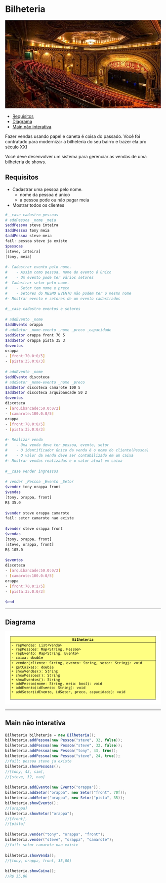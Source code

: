 # Bilheteria
![](figura.jpg)

<!--TOC_BEGIN-->
- [Requisitos](#requisitos)
- [Diagrama](#diagrama)
- [Main não interativa](#main-não-interativa)

<!--TOC_END-->

Fazer vendas usando papel e caneta é coisa do passado. Você foi contratado para modernizar a bilheteria do seu bairro e trazer ela pro século XXI

Você deve desenvolver um sistema para gerenciar as vendas de uma bilheteria de shows.

## Requisitos

- Cadastrar uma pessoa pelo nome.
    - nome da pessoa é único
    - a pessoa pode ou não pagar meia
- Mostrar todos os clientes

```sh
#__case cadastro pessoas
# addPessoa _nome _meia
$addPessoa steve inteira
$addPessoa tony meia
$addPessoa steve meia
fail: pessoa steve ja existe
$pessoas
[steve, inteira]
[tony, meia]

#- Cadastrar evento pelo nome.
#    - Assim como pessoa, nome do evento é único
#    - Um evento pode ter vários setores
#- Cadastrar setor pelo nome.
#    - Setor tem nome e preço
#    - Setores do MESMO EVENTO não podem ter o mesmo nome
#- Mostrar evento e setores de um evento cadastrados

#__case cadastro eventos e setores

# addEvento _nome
$addEvento orappa
# addSetor _nome-evento _nome _preco _capacidade
$addSetor orappa front 70 5
$addSetor orappa pista 35 3
$eventos
orappa
- [front:70.0:0/5]
- [pista:35.0:0/3]

# addEvento _nome
$addEvento discoteca
# addSetor _nome-evento _nome _preco
$addSetor discoteca camarote 100 5
$addSetor discoteca arquibancade 50 2
$eventos
discoteca
- [arquibancade:50.0:0/2]
- [camarote:100.0:0/5]
orappa
- [front:70.0:0/5]
- [pista:35.0:0/3]

#- Realizar venda
#    - Uma venda deve ter pessoa, evento, setor
#    - O identificador único da venda é o nome do cliente(Pessoa)
#    - O valor da venda deve ser contabilizado em um caixa
#- Mostrar vendas realizadas e o valor atual em caixa

#__case vender ingressos

# vender _Pessoa _Evento _Setor
$vender tony orappa front
$vendas
[tony, orappa, front]
R$ 35.0

$vender steve orappa camarote
fail: setor camarote nao existe

$vender steve orappa front
$vendas
[tony, orappa, front]
[steve, orappa, front]
R$ 105.0

$eventos
discoteca
- [arquibancade:50.0:0/2]
- [camarote:100.0:0/5]
orappa
- [front:70.0:2/5]
- [pista:35.0:0/3]

$end
```
***
## Diagrama

![](diagrama.png)
 
---

## Main não interativa

```java
Bilheteria bilheteria = new Bilheteria();
bilheteria.addPessoa(new Pessoa("steve", 32, false));
bilheteria.addPessoa(new Pessoa("steve", 32, false));
bilheteria.addPessoa(new Pessoa("tony", 43, true));
bilheteria.addPessoa(new Pessoa("steve", 24, true));
//fail: pessoa steve ja existe
bilheteria.showPessoas();
//[tony, 43, sim],
//[steve, 32, nao]

bilheteria.addEvento(new Evento("orappa"));
bilheteria.addSetor("orappa", new Setor("front", 70f));
bilheteria.addSetor("orappa", new Setor("pista", 35));
bilheteria.showEvento();
//[orappa]
bilheteria.showSetor("orappa");
//[front],
//[pista]

bilheteria.vender("tony", "orappa", "front");
bilheteria.vender("steve", "orappa", "camarote");
//fail: setor camarote nao existe

bilheteria.showVenda();
//[tony, orappa, front, 35,00]

bilheteria.showCaixa();
//R$ 35,00
```